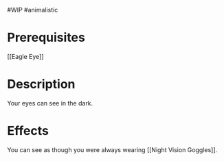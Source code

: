 #WIP #animalistic 

# Prerequisites

[[Eagle Eye]]

# Description

Your eyes can see in the dark.

# Effects

You can see as though you were always wearing [[Night Vision Goggles]].